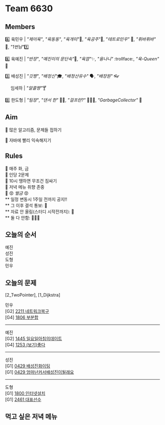 # Team 6630

## Members

:six:   육민우 | *"제이육"*,  *"육동동"*, *"육개미"*:ant:, *"육공주"*:princess:, *"테트로민우"* 🧩, *"휘바휘바"* 🙌, *"1번남"*:one:

:six:   육예진 | *"반장"*, *"예진이의 문단속"*:door:, *"육깜"*:sparkles:, *"융나니"* :trollface:, *"육-Queen"* 👑

:three: 배성진 | *"깃짱"*,  *"배정신"*:mortar_board:, *"배청산유수"* 🗣️, *"배장원"* :eyeglasses:

&ensp; &ensp;임세하 | *"알콜짱"*:cocktail:

:zero:  한도형 | *"팀장"*, *"댄서 한"* 🕺🏻, *"걸프란?"* 🤷🏻‍♀️, *"GarbageCollector"* 🤖

## Aim
:dart: 많은 알고리즘, 문제들 접하기

:dart: 자바에 빨리 익숙해지기

## Rules
:pushpin: 매주 화, 금  
:pushpin: 인당 2문제  
:pushpin: 10시 땡하면 무조건 짐싸기  
:pushpin: 저녁 메뉴 취향 존중  
:pushpin: :rage: *벌금* :rage:  
** 일정 변동시 1주일 전까지 공지!!  
** 그 이후 결석 통보: :money_with_wings:  
** 자료 안 올림(스터디 시작전까지): :money_with_wings:    
** 둘 다 안함: :money_with_wings::money_with_wings::money_with_wings:    

## 오늘의 순서
예진  
성진  
도형  
민우  

## 오늘의 문제

[2_TwoPointer], [1_Dijkstra]  

민우  
[G2] [2211 네트워크복구](https://www.acmicpc.net/problem/2211)  
[G4] [1806 부분합](https://www.acmicpc.net/problem/1806)  

___
예진  
[G2] [1445 일요일아침의데이트](https://www.acmicpc.net/problem/1445)  
[G4] [1253 (보기)좋다](https://www.acmicpc.net/problem/1253)  

___
성진  
[G1] [0429 배성진화이팅](https://www.acmicpc.net/problem/0429)  
[G1] [0429 엄마난커서배성진이될래요](https://www.acmicpc.net/problem/0429)    
  
___
도형  
[G1] [1800 인터넷설치](https://www.acmicpc.net/problem/1800)  
[G1] [2461 대표선수](https://www.acmicpc.net/problem/2461)  


## 먹고 싶은 저녁 메뉴
